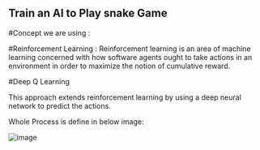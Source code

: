 ## Train an AI to Play snake Game
#Concept we are using :


#Reinforcement Learning : Reinforcement learning is an area of machine learning concerned with how software agents ought to take actions in an environment in order to maximize the notion of cumulative reward.



#Deep Q Learning 

This approach extends reinforcement learning by using a deep neural network to predict the actions.

Whole Process is define in below image:


![image](https://user-images.githubusercontent.com/55452981/165677216-d9de720e-10d6-4a4b-b0e3-513f4266e688.png)

